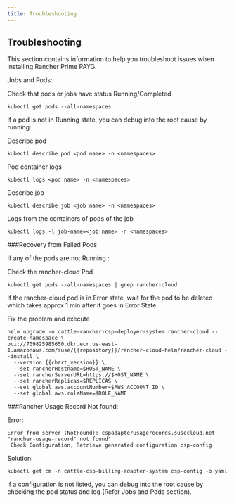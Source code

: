 ```yaml
---
title: Troubleshooting
---
```


## Troubleshooting

This section contains information to help you troubleshoot issues when installing Rancher Prime PAYG.

Jobs and Pods:

Check that pods or jobs have status Running/Completed


```
kubectl get pods --all-namespaces
```


If a pod is not in Running state, you can debug into the root cause by running:

Describe pod


```
kubectl describe pod <pod name> -n <namespaces>
```

Pod container logs


```
kubectl logs <pod name> -n <namespaces>
```

Describe job


```
kubectl describe job <job name> -n <namespaces>
```

Logs from the containers of pods of the job

```
kubectl logs -l job-name=<job name> -n <namespaces>
```

###Recovery from Failed Pods

If any of the pods are not Running : 

Check the rancher-cloud Pod

```
kubectl get pods --all-namespaces | grep rancher-cloud
```

If the rancher-cloud pod is in Error state, wait for the pod to be deleted which takes approx 1 min after it goes in Error State.

Fix the problem and execute 

```
helm upgrade -n cattle-rancher-csp-deployer-system rancher-cloud --create-namespace \
oci://709825985650.dkr.ecr.us-east-1.amazonaws.com/suse/{{repository}}/rancher-cloud-helm/rancher-cloud --install \
  --version {{chart_version}} \
  --set rancherHostname=$HOST_NAME \
  --set rancherServerURL=https://$HOST_NAME \
  --set rancherReplicas=$REPLICAS \
  --set global.aws.accountNumber=$AWS_ACCOUNT_ID \
  --set global.aws.roleName=$ROLE_NAME
```

###Rancher Usage Record Not found:

Error:

```
Error from server (NotFound): cspadapterusagerecords.susecloud.net "rancher-usage-record" not found"
 Check Configuration, Retrieve generated configuration csp-config
```

Solution:

```
kubectl get cm -n cattle-csp-billing-adapter-system csp-config -o yaml
```

if a configuration is not listed, you can debug into the root cause by checking the pod status and log (Refer Jobs and Pods section).